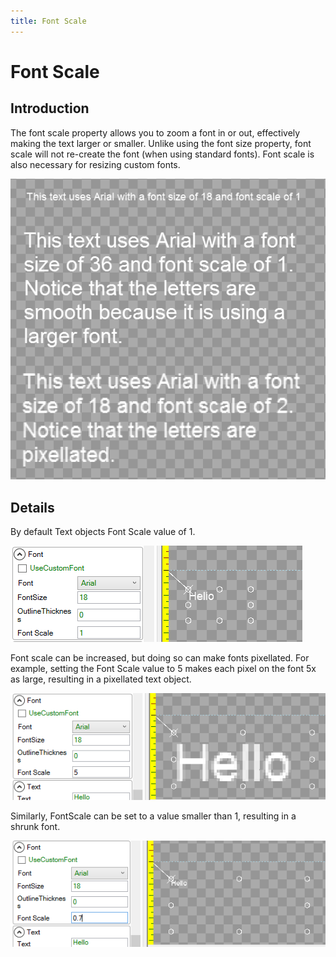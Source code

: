 ```yaml
---
title: Font Scale
---
```


# Font Scale

## Introduction

The font scale property allows you to zoom a font in or out, effectively making the text larger or smaller. Unlike using the font size property, font scale will not re-create the font \(when using standard fonts\). Font scale is also necessary for resizing custom fonts.

![](../../.gitbook/assets/GumFontScaleTexts.png)

## Details

By default Text objects Font Scale value of 1. 

![](../../.gitbook/assets/FontScale1.png)

Font scale can be increased, but doing so can make fonts pixellated. For example, setting the Font Scale value to 5 makes each pixel on the font 5x as large, resulting in a pixellated text object. 

![](../../.gitbook/assets/FontScale5.png)

Similarly, FontScale can be set to a value smaller than 1, resulting in a shrunk font. 

![](../../.gitbook/assets/FontPoint7.png)

